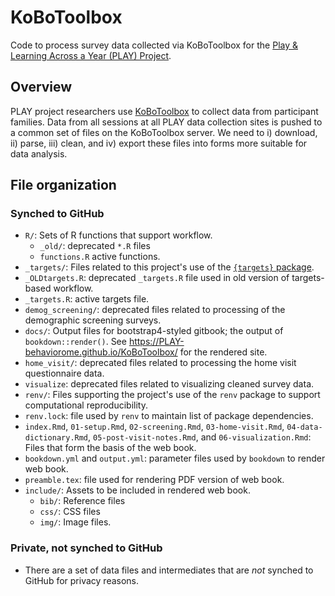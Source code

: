 # KoBoToolbox

Code to process survey data collected via KoBoToolbox for the [Play & Learning Across a Year (PLAY) Project](https://play-project.org).

## Overview

PLAY project researchers use [KoBoToolbox](https://www.kobotoolbox.org/) to collect data from participant families.
Data from all sessions at all PLAY data collection sites is pushed to a common set of files on the KoBoToolbox server.
We need to i) download, ii) parse, iii) clean, and iv) export these files into forms more suitable for data analysis.

## File organization

### Synched to GitHub

- `R/`: Sets of R functions that support workflow.
    - `_old/`: deprecated `*.R` files
    - `functions.R` active functions.
- `_targets/`: Files related to this project's use of the [`{targets}` package](https://books.ropensci.org/targets/).
- `_OLDtargets.R`: deprecated `_targets.R` file used in old version of targets-based workflow.
- `_targets.R`: active targets file.
- `demog_screening/`: deprecated files related to processing of the demographic screening surveys.
- `docs/`: Output files for bootstrap4-styled gitbook; the output of `bookdown::render()`. See <https://PLAY-behaviorome.github.io/KoBoToolbox/> for the rendered site.
- `home_visit/`: deprecated files related to processing the home visit questionnaire data.
- `visualize`: deprecated files related to visualizing cleaned survey data.
- `renv/`: Files supporting the project's use of the `renv` package to support computational reproducibility.
- `renv.lock`: file used by `renv` to maintain list of package dependencies.
- `index.Rmd`, `01-setup.Rmd`, `02-screening.Rmd`, `03-home-visit.Rmd`, `04-data-dictionary.Rmd`, `05-post-visit-notes.Rmd`, and `06-visualization.Rmd`: Files that form the basis of the web book.
- `bookdown.yml` and `output.yml`: parameter files used by `bookdown` to render web book.
- `preamble.tex`: file used for rendering PDF version of web book.
- `include/`: Assets to be included in rendered web book.
    - `bib/`: Reference files
    - `css/`: CSS files
    - `img/`: Image files.

### Private, not synched to GitHub

- There are a set of data files and intermediates that are _not_ synched to GitHub for privacy reasons.
